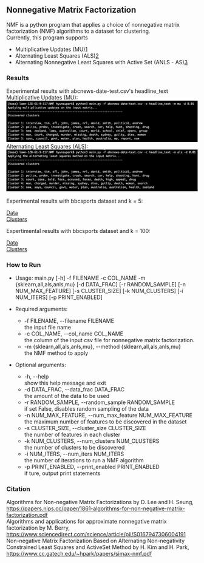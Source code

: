 ## Nonnegative Matrix Factorization
NMF is a python program that applies a choice of nonnegative matrix factorization (NMF) algorithms to a dataset for clustering.  
Currently, this program supports
  * Multiplicative Updates (MU)[1](https://papers.nips.cc/paper/1861-algorithms-for-non-negative-matrix-factorization.pdf)  
  * Alternating Least Squares (ALS)[2](https://www.sciencedirect.com/science/article/pii/S0167947306004191)  
  * Alternating Nonnegative Least Squares with Active Set (ANLS - AS)[3](https://www.cc.gatech.edu/~hpark/papers/simax-nmf.pdf)  

### Results
Experimental results with abcnews-date-test.csv's headline_text  
Multiplicative Updates (MU):  
<img src="/experimental_results/abc_mu.png">  
Alternating Least Squares (ALS):  
<img src="/experimental_results/abc_als.png">  

Experimental results with bbcsports dataset and k = 5:  

[Data](/experimental_results/k5/data)  
[Clusters](/experimental_results/k5/clusters)


Expertimental results with bbcsports dataset and k = 100:  

[Data](/experimental_results/k100/data)  
[Clusters](/experimental_results/k100/clusters)

### How to Run
* Usage: main.py [-h] -f FILENAME -c COL_NAME -m {sklearn,all,als,anls,mu}
               [-d DATA_FRAC] [-r RANDOM_SAMPLE] [-n NUM_MAX_FEATURE]
               [-s CLUSTER_SIZE] [-k NUM_CLUSTERS] [-i NUM_ITERS]
               [-p PRINT_ENABLED]  

* Required arguments:  
  * -f FILENAME, --filename FILENAME  
    the input file name  
  * -c COL_NAME, --col_name COL_NAME  
    the column of the input csv file for nonnegative matrix factorization.  
  * -m {sklearn,all,als,anls,mu}, --method {sklearn,all,als,anls,mu}  
    the NMF method to apply  

* Optional arguments:  
  * -h, --help  
    show this help message and exit  
  * -d DATA_FRAC, --data_frac DATA_FRAC  
    the amount of the data to be used  
  * -r RANDOM_SAMPLE, --random_sample RANDOM_SAMPLE  
    if set False, disables random sampling of the data  
  * -n NUM_MAX_FEATURE, --num_max_feature NUM_MAX_FEATURE  
    the maximum number of features to be discovered in the dataset  
  * -s CLUSTER_SIZE, --cluster_size CLUSTER_SIZE  
    the number of features in each cluster  
  * -k NUM_CLUSTERS, --num_clusters NUM_CLUSTERS  
    the number of clusters to be discovered  
  * -i NUM_ITERS, --num_iters NUM_ITERS  
    the number of iterations to run a NMF algorithm  
  * -p PRINT_ENABLED, --print_enabled PRINT_ENABLED  
    if ture, output print statements  

### Citation
Algorithms for Non-negative Matrix Factorizations by D. Lee and H. Seung,  
https://papers.nips.cc/paper/1861-algorithms-for-non-negative-matrix-factorization.pdf  
Algorithms and applications for approximate nonnegative matrix factorization by M. Berry,  
https://www.sciencedirect.com/science/article/pii/S0167947306004191  
Non-negative Matrix Factorization Based on Alternating Non-negativity Constrained Least Squares and ActiveSet Method by H. Kim and H. Park,  
https://www.cc.gatech.edu/~hpark/papers/simax-nmf.pdf  
